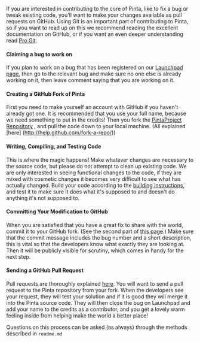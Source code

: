 If you are interested in contributing to the core of Pinta, like to fix
a bug or tweak existing code, you'll want to make your changes available
as pull requests on GitHub. Using Git is an important part of
contributing to Pinta, so if you want to read up on this we recommend
reading the excellent documentation on GitHub, or if you want an even
deeper understanding read [Pro Git](http://progit.org/book/).


#### Claiming a bug to work on

If you plan to work on a bug that has been registered on our [Launchpad
page](https://bugs.launchpad.net/pinta/+bugs), then go to the relevant
bug and make sure no one else is already working on it, then leave
comment saying that you are working on it.

#### Creating a GitHub Fork of Pinta

First you need  to make yourself an account with GitHub if you haven't
already got one. It is recommended that you use your full name, because
we need something to put in the credits! Then you fork the [PintaProject
Repository](https://github.com/PintaProject/Pinta) , and pull the code
down to your local machine. (All explained [here]
(http://help.github.com/fork-a-repo/))

#### Writing, Compiling, and Testing Code

This is where the magic happens! Make whatever changes are necessary to
the source code, but please do not attempt to clean up existing code. We
are only interested in seeing functional changes to the code, if they
are mixed with cosmetic changes it becomes very difficult to see what
has actually changed. Build your code according to the [building
instructions](https://github.com/PintaProject/Pinta/blob/master/readme.md),
and test it to make sure it does what it's supposed to and doesn't do
anything it's not supposed to.

#### Committing Your Modification to GitHub

When you are satisfied that you have a great fix to share with the
world, commit it to your GitHub fork. (See the second part of
[this page](http://help.github.com/create-a-repo/).) Make sure that the commit
message includes the bug number and a short description, this is vital
so that the developers know what exactly they are looking at. Then it
will be publicly visible for scrutiny, which comes in handy for the next
step.

#### Sending a GitHub Pull Request

Pull requests are thoroughly explained [here](http://help.github.com/send-pull-requests/). You will want to send a
pull request to the Pinta repository from your fork. When the developers
see your request, they will test your solution and if it is good they
will merge it into the Pinta source code. They will then close the bug
on Launchpad and add your name to the credits as a contributor, and you
get a lovely warm feeling inside from helping make the world a better
place!


Questions on this process can be asked (as always) through the methods
described in `readme.md`
